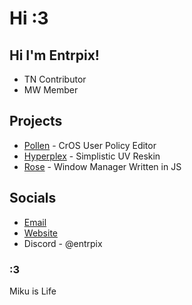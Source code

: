 # Hi :3
Hi I'm Entrpix!
- 
- TN Contributor
- MW Member

## Projects
- [Pollen](https://github.com/mercuryworkshop/pollen) - CrOS User Policy Editor
- [Hyperplex](https://github.com/scaratek/hyperplex) - Simplistic UV Reskin
- [Rose](https://github.com/scaratek/rose) - Window Manager Written in JS

## Socials
- [Email](mailto:scaratek@outlook.com)
- [Website](https://scarat3k.me)
- Discord - @entrpix

### :3 
Miku is Life

